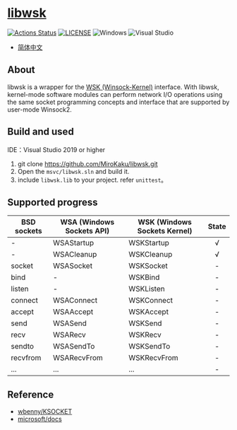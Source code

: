 # [libwsk](https://github.com/mirokaku/libwsk)

[![Actions Status](https://github.com/MiroKaku/libwsk/workflows/CodeQL/badge.svg)](https://github.com/MiroKaku/libwsk/actions)
[![LICENSE](https://img.shields.io/badge/license-MIT-blue.svg)](https://github.com/MiroKaku/libwsk/blob/master/LICENSE)
![Windows](https://img.shields.io/badge/Windows-10+-orange.svg)
![Visual Studio](https://img.shields.io/badge/Visual%20Studio-2019-purple.svg)

* [简体中文](ReadMe.zh-cn.md)

## About

libwsk is a wrapper for the [WSK (Winsock-Kernel)](https://docs.microsoft.com/en-us/windows-hardware/drivers/network/introduction-to-winsock-kernel) interface. With libwsk, kernel-mode software modules can perform network I/O operations using the same socket programming concepts and interface that are supported by user-mode Winsock2.

## Build and used

IDE：Visual Studio 2019 or higher

1. git clone https://github.com/MiroKaku/libwsk.git
2. Open the `msvc/libwsk.sln` and build it.
3. include `libwsk.lib` to your project. refer `unittest`。

## Supported progress

| BSD sockets   | WSA (Windows Sockets API) | WSK (Windows Sockets Kernel) | State  
| ---           | ---                       | ---                          | :----: 
| -             | WSAStartup                | WSKStartup                   |   √    
| -             | WSACleanup                | WSKCleanup                   |   √    
| socket        | WSASocket                 | WSKSocket                    |   -    
| bind          | -                         | WSKBind                      |   -    
| listen        | -                         | WSKListen                    |   -    
| connect       | WSAConnect                | WSKConnect                   |   -    
| accept        | WSAAccept                 | WSKAccept                    |   -    
| send          | WSASend                   | WSKSend                      |   -    
| recv          | WSARecv                   | WSKRecv                      |   -    
| sendto        | WSASendTo                 | WSKSendTo                    |   -    
| recvfrom      | WSARecvFrom               | WSKRecvFrom                  |   -    
| ...           | ...                       | ...                          |   -    

## Reference

* [wbenny/KSOCKET](https://github.com/wbenny/KSOCKET)
* [microsoft/docs](https://docs.microsoft.com/zh-cn/windows-hardware/drivers/network/introduction-to-winsock-kernel)
